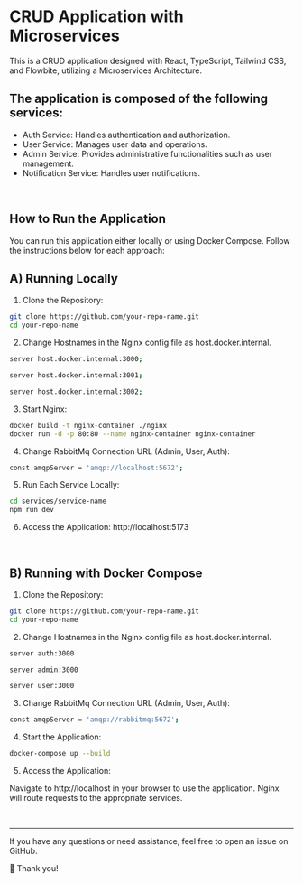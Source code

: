 # CRUD Application with Microservices

This is a CRUD application designed with React, TypeScript, Tailwind CSS, and Flowbite, utilizing a Microservices Architecture.


## The application is composed of the following services:

- Auth Service: Handles authentication and authorization.
- User Service: Manages user data and operations.
- Admin Service: Provides administrative functionalities such as user management.
- Notification Service: Handles user notifications.

<br>

## How to Run the Application

You can run this application either locally or using Docker Compose. Follow the instructions below for each approach:

## A) Running Locally

1. Clone the Repository:
```bash
git clone https://github.com/your-repo-name.git
cd your-repo-name
```

2. Change Hostnames in the Nginx config file as host.docker.internal.
```bash
server host.docker.internal:3000; 
```
```bash
server host.docker.internal:3001; 
```
```bash
server host.docker.internal:3002; 
```

3. Start Nginx:
```bash
docker build -t nginx-container ./nginx
docker run -d -p 80:80 --name nginx-container nginx-container
```

4. Change RabbitMq Connection URL (Admin, User, Auth):
```bash
const amqpServer = 'amqp://localhost:5672';
```

5. Run Each Service Locally:
```bash
cd services/service-name
npm run dev
```

6. Access the Application: http://localhost:5173

<br>

## B) Running with Docker Compose

1. Clone the Repository:
```bash
git clone https://github.com/your-repo-name.git
cd your-repo-name
```

2. Change Hostnames in the Nginx config file as host.docker.internal.
```bash
server auth:3000
```
```bash
server admin:3000
```
```bash
server user:3000
```

3. Change RabbitMq Connection URL (Admin, User, Auth):
```bash
const amqpServer = 'amqp://rabbitmq:5672';
```

4. Start the Application:
```bash
docker-compose up --build
```

5. Access the Application:

Navigate to http://localhost in your browser to use the application. Nginx will route requests to the appropriate services.

<br>

---

If you have any questions or need assistance, feel free to open an issue on GitHub.

🚀 Thank you!